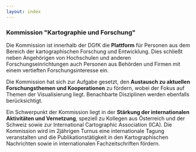 ```yaml
---
layout: index
---
```

### Kommission "Kartographie und Forschung"

Die Kommission ist innerhalb der DGfK die **Plattform** für Personen aus dem Bereich der kartographischen Forschung und Entwicklung. Dies schließt neben Angehörigen von Hochschulen und anderen Forschungseinrichtungen auch Personen aus Behörden und Firmen mit einem vertieften Forschungsinteresse ein.

Die Kommission hat sich zur Aufgabe gesetzt, den **Austausch zu aktuellen Forschungsthemen und Kooperationen** zu fördern, wobei der Fokus auf Themen der Visualisierung liegt. Benachbarte Disziplinen werden ebenfalls berücksichtigt.

Ein Schwerpunkt der Kommission liegt in der **Stärkung der internationalen Aktivitäten und Vernetzung**, speziell zu Kollegen aus Österreich und der Schweiz sowie zur International Cartographic Association (ICA). Die Kommission wird im 2jährigen Turnus eine internationale Tagung veranstalten und die Publikationstätigkeit in den Kartographischen Nachrichten sowie in internationalen Fachzeitschriften fördern.